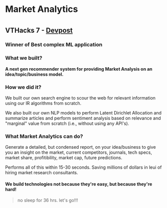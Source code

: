 # Market Analytics
#
## VTHacks 7 - <a href="https://devpost.com/software/market-analytics">Devpost</a>
### Winner of Best complex ML application

### What we built?
<p><strong> A next gen recommender system for providing Market Analysis on an idea/topic/business model.</strong></p>

### How we did it?
<p> We built our own search engine to scour the web for relevant information using our IR algorithms from scratch.</p>
<p> We also built our own NLP models to perform Latent Dirichlet Allocation and summarize articles and perform sentiment analysis based on relevance and "marginal" value
from scratch (i.e., without using any API's).</p>

### What Market Analytics can do?

<p> Generate a detailed, but condensed report, on your idea/business to give you an insight on the market, current competitors, journals, tech specs, market share, profitibility, market cap, future predictions.</p>
<p> Performs all of this within 15-30 seconds. Saving millions of dollars in leui of hiring market research consultants.</p>

#### We build technologies not because they're easy, but because they're hard!
> no sleep for 36 hrs. let's go!!!
